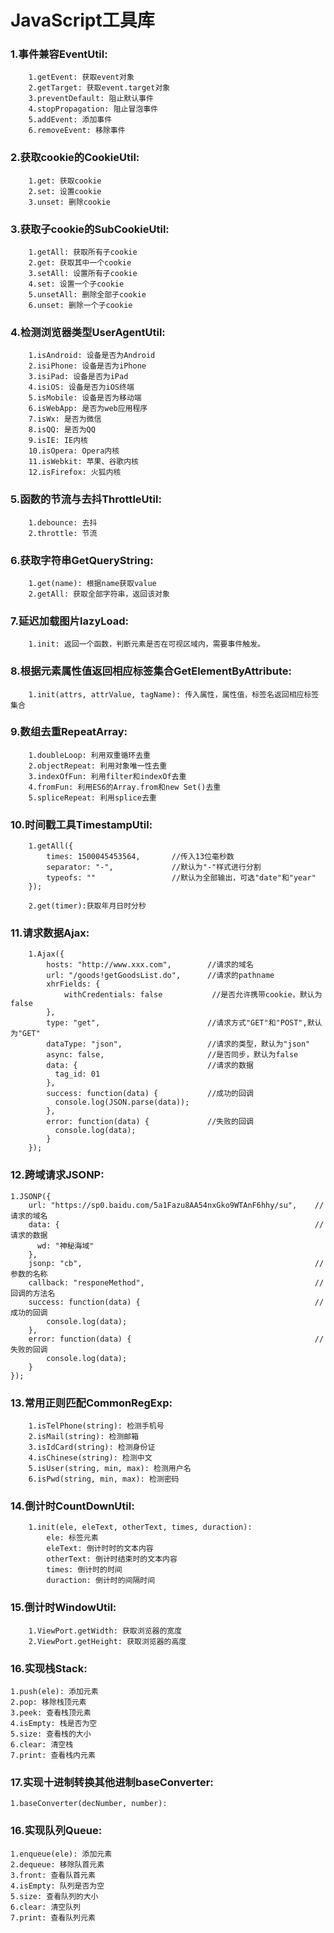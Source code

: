 JavaScript工具库
===========================================


### 1.事件兼容EventUtil:

		1.getEvent: 获取event对象
		2.getTarget: 获取event.target对象
		3.preventDefault: 阻止默认事件
		4.stopPropagation: 阻止冒泡事件
		5.addEvent: 添加事件
		6.removeEvent: 移除事件
	
### 2.获取cookie的CookieUtil:
		1.get: 获取cookie
		2.set: 设置cookie
		3.unset: 删除cookie
		
### 3.获取子cookie的SubCookieUtil:
		1.getAll: 获取所有子cookie
		2.get: 获取其中一个cookie
		3.setAll: 设置所有子cookie
		4.set: 设置一个子cookie
		5.unsetAll: 删除全部子cookie
		6.unset: 删除一个子cookie
		
### 4.检测浏览器类型UserAgentUtil:
		1.isAndroid: 设备是否为Android
		2.isiPhone: 设备是否为iPhone
		3.isiPad: 设备是否为iPad
		4.isiOS: 设备是否为iOS终端
		5.isMobile: 设备是否为移动端
		6.isWebApp: 是否为web应用程序
		7.isWx: 是否为微信
		8.isQQ: 是否为QQ
		9.isIE: IE内核
		10.isOpera: Opera内核
		11.isWebkit: 苹果、谷歌内核
		12.isFirefox: 火狐内核

### 5.函数的节流与去抖ThrottleUtil:
        1.debounce: 去抖
        2.throttle: 节流

### 6.获取字符串GetQueryString:
        1.get(name): 根据name获取value
        2.getAll: 获取全部字符串，返回该对象

### 7.延迟加载图片lazyLoad:
        1.init: 返回一个函数，判断元素是否在可视区域内，需要事件触发。

### 8.根据元素属性值返回相应标签集合GetElementByAttribute:
        1.init(attrs, attrValue, tagName): 传入属性，属性值，标签名返回相应标签集合

### 9.数组去重RepeatArray:
        1.doubleLoop: 利用双重循环去重
        2.objectRepeat: 利用对象唯一性去重
        3.indexOfFun: 利用filter和indexOf去重
        4.fromFun: 利用ES6的Array.from和new Set()去重
        5.spliceRepeat: 利用splice去重

### 10.时间戳工具TimestampUtil:
        1.getAll({
            times: 1500045453564,       //传入13位毫秒数
            separator: "-",             //默认为"-"样式进行分割
            typeofs: ""                 //默认为全部输出，可选"date"和"year"
        });

        2.get(timer):获取年月日时分秒

### 11.请求数据Ajax:
        1.Ajax({
            hosts: "http://www.xxx.com",        //请求的域名
            url: "/goods!getGoodsList.do",      //请求的pathname
            xhrFields: {
                withCredentials: false           //是否允许携带cookie，默认为false
            },
            type: "get",                        //请求方式"GET"和"POST",默认为"GET"
            dataType: "json",                   //请求的类型，默认为"json"
            async: false,                       //是否同步，默认为false
            data: {                             //请求的数据
              tag_id: 01
            },
            success: function(data) {           //成功的回调
              console.log(JSON.parse(data));
            },
            error: function(data) {             //失败的回调
              console.log(data);
            }
        });

### 12.跨域请求JSONP:
    1.JSONP({
        url: "https://sp0.baidu.com/5a1Fazu8AA54nxGko9WTAnF6hhy/su",    //请求的域名
        data: {                                                         //请求的数据
          wd: "神秘海域"
        },
        jsonp: "cb",                                                    //参数的名称
        callback: "responeMethod",                                      //回调的方法名
        success: function(data) {                                       //成功的回调
            console.log(data);
        },
        error: function(data) {                                         //失败的回调
            console.log(data);
        }
    });

### 13.常用正则匹配CommonRegExp:
        1.isTelPhone(string): 检测手机号
        2.isMail(string): 检测邮箱
        3.isIdCard(string): 检测身份证
        4.isChinese(string): 检测中文
        5.isUser(string, min, max): 检测用户名
        6.isPwd(string, min, max): 检测密码

### 14.倒计时CountDownUtil:
        1.init(ele, eleText, otherText, times, duraction):
            ele: 标签元素
            eleText: 倒计时时的文本内容
            otherText: 倒计时结束时的文本内容
            times: 倒计时的时间
            duraction: 倒计时的间隔时间

### 15.倒计时WindowUtil:
        1.ViewPort.getWidth: 获取浏览器的宽度
        2.ViewPort.getHeight: 获取浏览器的高度

### 16.实现栈Stack:
    1.push(ele): 添加元素
    2.pop: 移除栈顶元素
    3.peek: 查看栈顶元素
    4.isEmpty: 栈是否为空
    5.size: 查看栈的大小
    6.clear: 清空栈
    7.print: 查看栈内元素

### 17.实现十进制转换其他进制baseConverter:
    1.baseConverter(decNumber, number):

### 16.实现队列Queue:
    1.enqueue(ele): 添加元素
    2.dequeue: 移除队首元素
    3.front: 查看队首元素
    4.isEmpty: 队列是否为空
    5.size: 查看队列的大小
    6.clear: 清空队列
    7.print: 查看队列元素